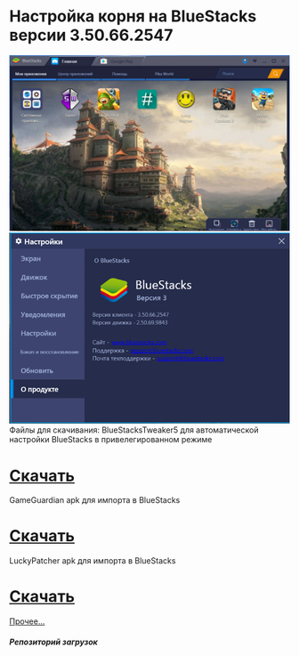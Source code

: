 # Настройка корня на BlueStacks версии 3.50.66.2547
<img src="https://github.com/ek75/Xcraft/blob/master/2019-07-28_01-32-28.png">
<img src="https://github.com/ek75/Xcraft/blob/master/2019-07-28_01-31-35.png"
<b>Файлы для скачивания:
BlueStacksTweaker5 для автоматической настройки BlueStacks в привелегированном режиме
<a href="https://bitbucket.org/ke75/mybrilliantsolution/downloads/BSTweaker5_5000.zip"><h1>Скачать</h1></a>
GameGuardian apk для импорта в BlueStacks
<a href="https://bitbucket.org/ke75/mybrilliantsolution/downloads/GameGuardian.84.1.apk"><h1>Скачать</h1></a>
LuckyPatcher apk для импорта в BlueStacks
<a href="https://bitbucket.org/ke75/mybrilliantsolution/downloads/Lucky-Patcher-Official-8.5.2.apk"><h1>Скачать</h1></a>

<a href="http://site.ru">Прочее...</a>

<h5>Репозиторий загрузок</h5>

